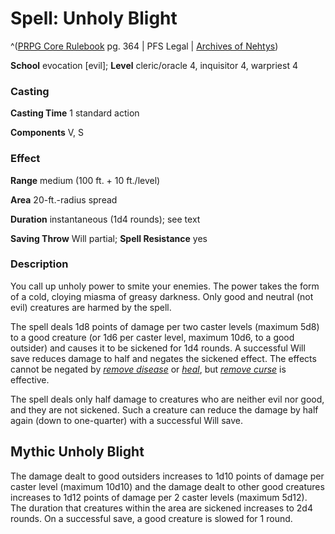 # Spell: Unholy Blight

^([PRPG Core Rulebook][ss-unholy-blight] pg. 364 | PFS Legal | [Archives of Nehtys][sn-unholy-blight])

**School** evocation [evil]; **Level** cleric/oracle 4, inquisitor 4, warpriest 4

### Casting

**Casting Time** 1 standard action  

**Components** V, S

### Effect

**Range** medium (100 ft. + 10 ft./level)  

**Area** 20-ft.-radius spread  

**Duration** instantaneous (1d4 rounds); see text  

**Saving Throw** Will partial; **Spell Resistance** yes

### Description

You call up unholy power to smite your enemies. The power takes the form of a cold, cloying miasma of greasy darkness. Only good and neutral (not evil) creatures are harmed by the spell.  

The spell deals 1d8 points of damage per two caster levels (maximum 5d8) to a good creature (or 1d6 per caster level, maximum 10d6, to a good outsider) and causes it to be sickened for 1d4 rounds. A successful Will save reduces damage to half and negates the sickened effect. The effects cannot be negated by _[remove disease]_ or _[heal]_, but _[remove curse]_ is effective.  

The spell deals only half damage to creatures who are neither evil nor good, and they are not sickened. Such a creature can reduce the damage by half again (down to one-quarter) with a successful Will save.

## Mythic Unholy Blight

The damage dealt to good outsiders increases to 1d10 points of damage per caster level (maximum 10d10) and the damage dealt to other good creatures increases to 1d12 points of damage per 2 caster levels (maximum 5d12). The duration that creatures within the area are sickened increases to 2d4 rounds. On a successful save, a good creature is slowed for 1 round.

[ss-unholy-blight]: http://paizo.com/pathfinderRPG/v57
[sn-unholy-blight]: http://www.archivesofnethys.com/SpellDisplay.aspx?ItemName=Unholy%20Blight
[remove curse]: http://www.archivesofnethys.com/SpellDisplay.aspx?ItemName=remove%20curse
[heal]: http://www.archivesofnethys.com/SpellDisplay.aspx?ItemName=heal
[remove disease]: http://www.archivesofnethys.com/SpellDisplay.aspx?ItemName=remove%20disease